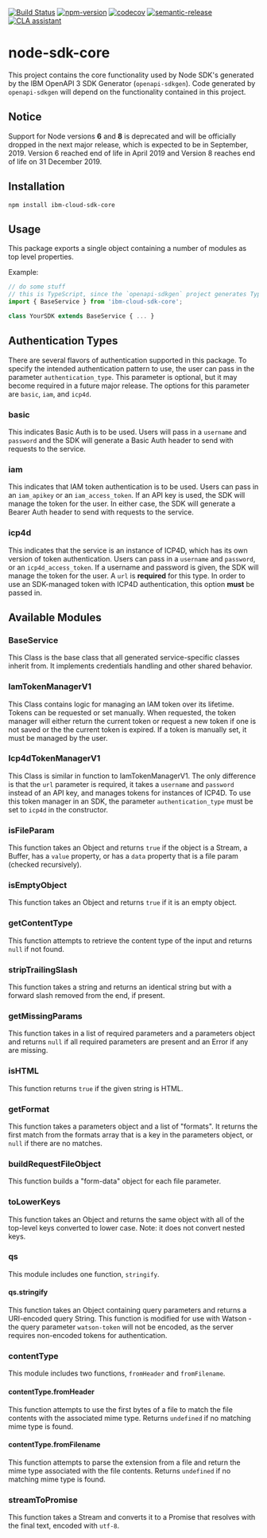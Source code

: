 [![Build Status](https://travis-ci.com/IBM/node-sdk-core.svg?branch=master)](https://travis-ci.com/IBM/node-sdk-core)
[![npm-version](https://img.shields.io/npm/v/ibm-cloud-sdk-core.svg)](https://www.npmjs.com/package/ibm-cloud-sdk-core)
[![codecov](https://codecov.io/gh/IBM/node-sdk-core/branch/master/graph/badge.svg)](https://codecov.io/gh/IBM/node-sdk-core)
[![semantic-release](https://img.shields.io/badge/%20%20%F0%9F%93%A6%F0%9F%9A%80-semantic--release-e10079.svg)](https://github.com/semantic-release/semantic-release)
[![CLA assistant](https://cla-assistant.io/readme/badge/ibm/node-sdk-core)](https://cla-assistant.io/ibm/node-sdk-core)

# node-sdk-core
This project contains the core functionality used by Node SDK's generated by the IBM OpenAPI 3 SDK Generator (`openapi-sdkgen`).
Code generated by `openapi-sdkgen` will depend on the functionality contained in this project.

## Notice
Support for Node versions **6** and **8** is deprecated and will be officially dropped in the next major release, which is expected to be in September, 2019. Version 6 reached end of life in April 2019 and Version 8 reaches end of life on 31 December 2019.

## Installation
`npm install ibm-cloud-sdk-core`

## Usage
This package exports a single object containing a number of modules as top level properties.

Example:
```js
// do some stuff
// this is TypeScript, since the `openapi-sdkgen` project generates TypeScript
import { BaseService } from 'ibm-cloud-sdk-core';

class YourSDK extends BaseService { ... }
```

## Authentication Types
There are several flavors of authentication supported in this package. To specify the intended authentication pattern to use, the user can pass in the parameter `authentication_type`. This parameter is optional, but it may become required in a future major release. The options for this parameter are `basic`, `iam`, and `icp4d`.

### basic
This indicates Basic Auth is to be used. Users will pass in a `username` and `password` and the SDK will generate a Basic Auth header to send with requests to the service.

### iam
This indicates that IAM token authentication is to be used. Users can pass in an `iam_apikey` or an `iam_access_token`. If an API key is used, the SDK will manage the token for the user. In either case, the SDK will generate a Bearer Auth header to send with requests to the service.

### icp4d
This indicates that the service is an instance of ICP4D, which has its own version of token authentication. Users can pass in a `username` and `password`, or an `icp4d_access_token`. If a username and password is given, the SDK will manage the token for the user.
A `url` is **required** for this type. In order to use an SDK-managed token with ICP4D authentication, this option **must** be passed in.

## Available Modules
### BaseService
This Class is the base class that all generated service-specific classes inherit from. It implements credentials handling and other shared behavior.

### IamTokenManagerV1
This Class contains logic for managing an IAM token over its lifetime. Tokens can be requested or set manually. When requested, the token manager will either return the current token or request a new token if one is not saved or the the current token is expired. If a token is manually set, it must be managed by the user.

### Icp4dTokenManagerV1
This Class is similar in function to IamTokenManagerV1. The only difference is that the `url` parameter is required, it takes a `username` and `password` instead of an API key, and manages tokens for instances of ICP4D. To use this token manager in an SDK, the parameter `authentication_type` must be set to `icp4d` in the constructor.

### isFileParam
This function takes an Object and returns `true` if the object is a Stream, a Buffer, has a `value` property, or has a `data` property that is a file param (checked recursively).

### isEmptyObject
This function takes an Object and returns `true` if it is an empty object.

### getContentType
This function attempts to retrieve the content type of the input and returns `null` if not found.

### stripTrailingSlash
This function takes a string and returns an identical string but with a forward slash removed from the end, if present.

### getMissingParams
This function takes in a list of required parameters and a parameters object and returns `null` if all required parameters are present and an Error if any are missing.

### isHTML
This function returns `true` if the given string is HTML.

### getFormat
This function takes a parameters object and a list of "formats". It returns the first match from the formats array that is a key in the parameters object, or `null` if there are no matches.

### buildRequestFileObject
This function builds a "form-data" object for each file parameter.

### toLowerKeys
This function takes an Object and returns the same object with all of the top-level keys converted to lower case. Note: it does not convert nested keys.

### qs
This module includes one function, `stringify`.

#### qs.stringify
This function takes an Object containing query parameters and returns a URI-encoded query String. This function is modified for use with Watson - the query parameter `watson-token` will not be encoded, as the server requires non-encoded tokens for authentication.

### contentType
This module includes two functions, `fromHeader` and `fromFilename`.

#### contentType.fromHeader
This function attempts to use the first bytes of a file to match the file contents with the associated mime type. Returns `undefined` if no matching mime type is found.

#### contentType.fromFilename
This function attempts to parse the extension from a file and return the mime type associated with the file contents. Returns `undefined` if no matching mime type is found.

### streamToPromise
This function takes a Stream and converts it to a Promise that resolves with the final text, encoded with `utf-8`.
